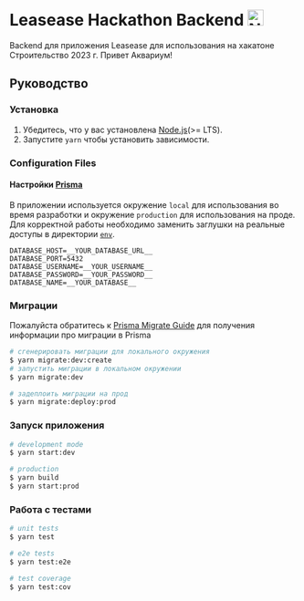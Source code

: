 # Leasease Hackathon Backend <a href="https://nestjs.com/" target="blank"><img src="https://nestjs.com/img/logo_text.svg" height="28px" alt="Nest Logo"/></a>

Backend для приложения Leasease для использования на хакатоне Строительство 2023 г.
Привет Аквариум!

## Руководство

### Установка

1. Убедитесь, что у вас установлена  [Node.js](https://nodejs.org)(>= LTS).
2. Запустите `yarn` чтобы установить зависимости.

### Configuration Files

#### Настройки [Prisma](https://github.com/prisma/prisma)

В приложении используется окружение `local`
для использования во время разработки и окружение `production` для использования на проде.  Для корректной работы необходимо заменить заглушки на реальные доступы в директории [`env`](env).

```dosini
DATABASE_HOST=__YOUR_DATABASE_URL__
DATABASE_PORT=5432
DATABASE_USERNAME=__YOUR_USERNAME__
DATABASE_PASSWORD=__YOUR_PASSWORD__
DATABASE_NAME=__YOUR_DATABASE__
```

### Миграции

Пожалуйста обратитесь к [Prisma Migrate Guide](https://www.prisma.io/docs/guides/database/developing-with-prisma-migrate) для получения информации про миграции в Prisma

```bash
# сгенерировать миграции для локального окружения
$ yarn migrate:dev:create
# запустить миграции в локальном окружении
$ yarn migrate:dev

# задеплоить миграции на прод
$ yarn migrate:deploy:prod
```

### Запуск приложения 

```bash
# development mode
$ yarn start:dev

# production
$ yarn build
$ yarn start:prod
```

### Работа с тестами

```bash
# unit tests
$ yarn test

# e2e tests
$ yarn test:e2e

# test coverage
$ yarn test:cov
```